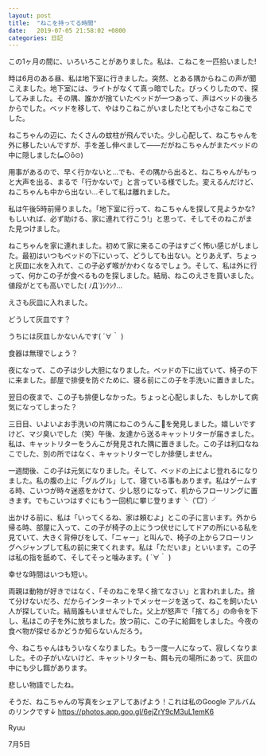 ```yaml
---
layout: post
title:  "ねこを持ってる時間"
date:   2019-07-05 21:58:02 +0800
categories: 日記
---
```


この1ヶ月の間に、いろいろことがありました。私は、こねこを一匹拾いました!

時は6月のある昼、私は地下室に行きました。突然、とある隅からねこの声が聞こえました。地下室には、ライトがなくて真っ暗でした。びっくりしたので、探してみました。その隅、誰かが捨ていたベッドが一つあって、声はベッドの後ろからでした。ベッドを移して、やはりこねこがいました!とても小さなこねこでした。

ねこちゃんの辺に、たくさんの蚊柱が飛んでいた。少し心配して、ねこちゃんを外に移したいんですが、手を差し伸べまして――だがねこちゃんがまたベッドの中に隠しました(⑉⊙ȏ⊙)

用事があるので、早く行かないと…でも、その隅から出ると、ねこちゃんがもっと大声を出る、まるで「行かないで」と言っている様でした。変えるんだけど、ねこちゃんも中から出ない…そして私は離れました。

私は午後5時前帰りました。「地下室に行って、ねこちゃんを探して見ようかな?もしいれば、必ず助ける、家に連れて行こう!」と思って、そしてそのねこがまた見つけました。

ねこちゃんを家に連れました。初めて家に来るこの子はすごく怖い感じがしました。最初はいつもベッドの下にいって、どうしても出ない。とりあえず、ちょっと灰皿に水を入れて、この子必ず喉がかわくなるでしょう。そして、私は外に行って、何かこの子が食べるものを探しました。結局、ねこのえさを買いました。値段がとても高いでした( ﾉД`)ｼｸｼｸ…

えさも灰皿に入れました。

どうして灰皿です？

うちには灰皿しかないんです( ´∀｀ )

食器は無理でしょう？

夜になって、この子は少し大胆になりました。ベッドの下に出ていて、椅子の下に来ました。部屋で排便を防ぐために、寝る前にこの子を手洗いに置きました。

翌日の夜まで、この子も排便しなかった。ちょっと心配しました、もしかして病気になってしまった？

三日目、いよいよお手洗いの片隅にねこのうんこ💩を発見しました。嬉しいですけど、マジ臭いでした（笑）午後、友達から送るキャットリターが届きました。私は、キャットリターをうんこが発見された隅に置きました。この子は利口なねこでした、別の所ではなく、キャットリターでしか排便しません。

一週間後、この子は元気になりました。そして、ベッドの上によじ登れるになりました。私の腹の上に「グルグル」して、寝ている事もあります。私はゲームする時、こいつが時々迷惑をかけて、少し怒りになって、机からフローリングに置きます。でもこいつはすぐにもう一回机に攀じ登ります╰（‵□′）╯

出かける前に、私は「いってくるね、家は頼むよ」とこの子に言います。外から帰る時、部屋に入って、この子が椅子の上にうつ伏せにしてドアの所にいる私を見ていて、大きく背伸びをして、「ニャー」と叫んで、椅子の上からフローリングへジャンプして私の前に来てくれます。私は「ただいま」といいます。この子は私の指を舐めて、そしてそっと噛みます。( ´∀｀ )

幸せな時間はいつも短い。

両親は動物が好きではなく、「そのねこを早く捨てなさい」と言われました。捨て分けないだろ、だからインターネットでメッセージを送って、ねこを飼いたい人が探していた。結局誰もいませんでした。父上が怒声で「捨てろ」の命令を下し、私はこの子を外に放ちました。放つ前に、この子に給餌をしました。今夜の食べ物が探せるかどうか知らないんだろう。

今、ねこちゃんはもういなくなりました。もう一度一人になって、寂しくなりました。その子がいないけど、キャットリターも、餌も元の場所にあって、灰皿の中にも少し餌があります。

悲しい物語でしたね。

そうだ、ねこちゃんの写真をシェアしてあげよう！これは私のGoogle アルバムのリンクです↓
https://photos.app.goo.gl/6ejZrY9cM3uL1emK6

Ryuu

7月5日